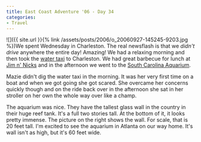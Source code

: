 ```yaml
---
title: East Coast Adventure '06 - Day 34
categories:
- Travel
---
```


![]({{ site.url }}{% link /assets/posts/2006/o_20060927-145245-9203.jpg %})We spent Wednesday in Charleston. The real newsflash is that we _didn't drive_ anywhere the entire day! Amazing! We had a relaxing morning and then took the [water taxi](http://www.charlestonwatertaxi.com/) to Charleston. We had great barbecue for lunch at [Jim n' Nicks](http://www.jimnnicks.com/) and in the afternoon we went to the [South Carolina Aquarium](http://www.scaquarium.org/).

Mazie didn't dig the water taxi in the morning. It was her very first time on a boat and when we got going she got scared. She overcame her concerns quickly though and on the ride back over in the afternoon she sat in her stroller on her own the whole way over like a champ.

The aquarium was nice. They have the tallest glass wall in the country in their huge reef tank. It's a full two stories tall. At the bottom of it, it looks pretty immense. The picture on the right shows the wall. For scale, that is 20 feet tall. I'm excited to see the aquarium in Atlanta on our way home. It's wall isn't as high, but it's 60 feet wide.
